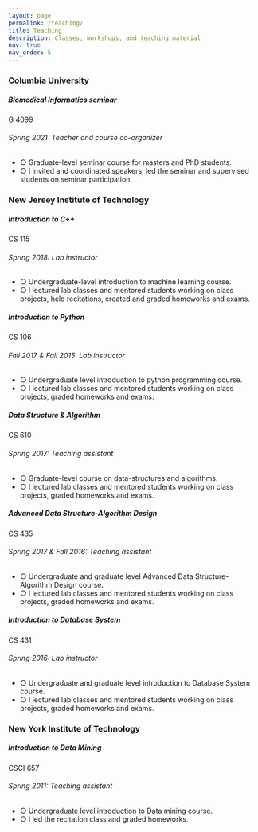```yaml
---
layout: page
permalink: /teaching/
title: Teaching
description: Classes, workshops, and teaching material
nav: true
nav_order: 5
---
```

<div class="cv">

<h3 class="mt-4">Columbia University</h3>

<div class="card mt-3 p-3">

<div class="row">
  <div class="col-sm-10">
    <h5 class="font-weight-bold">Biomedical Informatics seminar</h5>
  </div>
  <div class="col-sm-2 text-left text-sm-right">
    <span class="badge font-weight-bold light-green darken-1 text-uppercase align-middle" href="#" target="_blank">
        G 4099 
    </span>
  </div>
</div>
<h6 class="font-italic mt-2 mt-sm-0">Spring 2021: Teacher and course co-organizer</h6>
<ul class="card-text font-weight-light list-group list-group-flush">
  <li class="list-group-item">○ Graduate-level seminar course for masters and PhD students.</li>
  <li class="list-group-item">○ I invited and coordinated speakers, led the seminar and supervised students on seminar participation.</li>
</ul>

</div>

<h3 class="mt-4">New Jersey Institute of Technology</h3>

<div class="card mt-3">
  <div class="p-3">
    <div class="row">
      <div class="col-sm-10">
        <h5 class="font-weight-bold">Introduction to C++</h5>
      </div>
      <div class="col-sm-2 text-left text-sm-right">
        <span class="badge font-weight-bold light-green darken-1 text-uppercase align-middle" href="#" target="_blank">
            CS 115
        </span>
      </div>
    </div>
    <h6 class="font-italic mt-2 mt-sm-0">Spring 2018: Lab instructor</h6>
    <ul class="card-text font-weight-light list-group list-group-flush">
      <li class="list-group-item">○ Undergraduate-level introduction to machine learning course.</li>
      <li class="list-group-item">○ I lectured lab classes and mentored students working on class projects, held recitations, created and graded homeworks and exams.</li>
    </ul>
  </div>
</div>


<div class="card mt-3">
  <div class="p-3">
    <div class="row">
      <div class="col-sm-10">
        <h5 class="font-weight-bold">Introduction to Python</h5>
      </div>
      <div class="col-sm-2 text-left text-sm-right">
        <span class="badge font-weight-bold light-green darken-1 text-uppercase align-middle">
            CS 106
        </span>
      </div>
    </div>
    <h6 class="font-italic mt-2 mt-sm-0">Fall 2017 & Fall 2015: Lab instructor</h6>
    <ul class="card-text font-weight-light list-group list-group-flush">
      <li class="list-group-item">○ Undergraduate level introduction to python programming course.</li>
      <li class="list-group-item">○ I lectured lab classes and mentored students working on class projects, graded homeworks and exams.</li>
    </ul>
  </div>
</div>


<div class="card mt-3">
  <div class="p-3">
    <div class="row">
      <div class="col-sm-10">
        <h5 class="font-weight-bold">Data Structure & Algorithm</h5>
      </div>
      <div class="col-sm-2 text-left text-sm-right">
        <span class="badge font-weight-bold light-green darken-1 text-uppercase align-middle">
            CS 610
        </span>
      </div>
    </div>
    <h6 class="font-italic mt-2 mt-sm-0">Spring 2017: Teaching assistant</h6>
    <ul class="card-text font-weight-light list-group list-group-flush">
      <li class="list-group-item">○ Graduate-level course on data-structures and algorithms.</li>
      <li class="list-group-item">○ I lectured lab classes and mentored students working on class projects, graded homeworks and exams.</li>
    </ul>
  </div>
</div>


<div class="card mt-3">
  <div class="p-3">
    <div class="row">
      <div class="col-sm-10">
        <h5 class="font-weight-bold">Advanced Data Structure-Algorithm Design</h5>
      </div>
      <div class="col-sm-2 text-left text-sm-right">
        <span class="badge font-weight-bold light-green darken-1 text-uppercase align-middle">
            CS 435
        </span>
      </div>
    </div>
    <h6 class="font-italic mt-2 mt-sm-0">Spring 2017 & Fall 2016: Teaching assistant</h6>
    <ul class="card-text font-weight-light list-group list-group-flush">
      <li class="list-group-item">○ Undergraduate and graduate level Advanced Data Structure-Algorithm Design course.</li>
      <li class="list-group-item">○ I lectured lab classes and mentored students working on class projects, graded homeworks and exams.</li>
    </ul>
  </div>
</div>


<div class="card mt-3">
  <div class="p-3">
    <div class="row">
      <div class="col-sm-10">
        <h5 class="font-weight-bold">Introduction to Database System</h5>
      </div>
      <div class="col-sm-2 text-left text-sm-right">
        <span class="badge font-weight-bold light-green darken-1 text-uppercase align-middle">
            CS 431
        </span>
      </div>
    </div>
    <h6 class="font-italic mt-2 mt-sm-0">Spring 2016: Lab instructor</h6>
    <ul class="card-text font-weight-light list-group list-group-flush">
      <li class="list-group-item">○ Undergraduate and graduate level introduction to Database System course.</li>
      <li class="list-group-item">○ I lectured lab classes and mentored students working on class projects, graded homeworks and exams.</li>
    </ul>
  </div>
</div>

<h3 class="mt-4">New York Institute of Technology</h3>

<div class="card mt-3">
  <div class="p-3">
    <div class="row">
      <div class="col-sm-10">
        <h5 class="font-weight-bold">Introduction to Data Mining</h5>
      </div>
      <div class="col-sm-2 text-left text-sm-right">
        <span class="badge font-weight-bold light-green darken-1 text-uppercase align-middle">
            CSCI 657
        </span>
      </div>
    </div>
    <h6 class="font-italic mt-2 mt-sm-0">Spring 2011: Teaching assistant</h6>
    <ul class="card-text font-weight-light list-group list-group-flush">
      <li class="list-group-item">○ Undergraduate level introduction to Data mining course.</li>
      <li class="list-group-item">○ I led the recitation class and graded homeworks.</li>
    </ul>
  </div>
</div>

</div>
